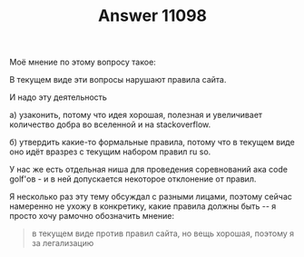 ﻿---
title: "Answer 11098"
se.owner.user_id: 213987
se.owner.display_name: "A K"
se.owner.link: "https://ru.meta.stackoverflow.com/users/213987/a-k"
se.answer_id: 11098
se.question_id: 11097
se.post_type: answer
se.is_accepted: False
---
<p>Моё мнение по этому вопросу такое:</p>
<p>В текущем виде эти вопросы нарушают правила сайта.</p>
<p>И надо эту деятельность</p>
<p>а) узаконить, потому что идея хорошая, полезная и увеличивает количество добра во вселенной и на stackoverflow.</p>
<p>б) утвердить какие-то формальные правила, потому что в текущем виде оно идёт вразрез с текущим набором правил ru so.</p>
<p>У нас же есть отдельная ниша для проведения соревнований ака code golf'ов  - и в ней допускается некоторое отклонение от правил.</p>
<p>Я несколько раз эту тему обсуждал с разными лицами, поэтому сейчас намеренно не ухожу в конкретику, какие правила должны быть -- я просто хочу рамочно обозначить мнение:</p>
<blockquote>
<p>в текущем виде против правил сайта, но вещь хорошая, поэтому я за
легализацию</p>
</blockquote>
